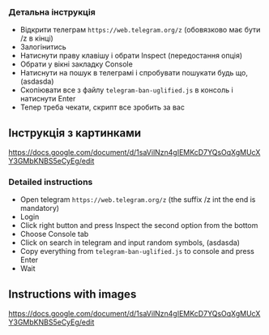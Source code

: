 ### Детальна інструкція

* Відкрити телеграм `https://web.telegram.org/z` (обовязково має бути /z в кінці)
* Залогінитись
* Натиснути праву клавішу і обрати Inspect (передостання опція)
* Обрати у вікні закладку Console
* Натиснути на пошук в телеграмі і спробувати пошукати будь що, (asdasda)
* Скопіювати все з файлу `telegram-ban-uglified.js` в консоль і натиснути Enter
* Тепер треба чекати, скрипт все зробить за вас

## Інструкція з картинками

https://docs.google.com/document/d/1saVilNzn4gIEMKcD7YQsOqXgMUcXY3GMbKNBS5eCyEg/edit

### Detailed instructions

* Open telegram `https://web.telegram.org/z` (the suffix /z int the end is mandatory)
* Login
* Click right button and press Inspect the second option from the bottom
* Choose Console tab
* Click on search in telegram and input random symbols, (asdasda)
* Copy everything from `telegram-ban-uglified.js` to console and press Enter
* Wait

## Instructions with images

https://docs.google.com/document/d/1saVilNzn4gIEMKcD7YQsOqXgMUcXY3GMbKNBS5eCyEg/edit